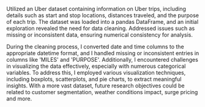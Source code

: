Utilized an Uber dataset containing information on Uber trips, including details such as start and stop locations, distances traveled, and the purpose of each trip. The dataset was loaded into a pandas DataFrame, and an initial exploration revealed the need for data cleaning. Addressed issues such as missing or inconsistent data, ensuring numerical consistency for analysis.

During the cleaning process, I converted date and time columns to the appropriate datetime format, and I handled missing or inconsistent entries in columns like 'MILES' and 'PURPOSE'. 
Additionally, I encountered challenges in visualizing the data effectively, especially with numerous categorical variables. To address this, I employed various visualization techniques, including boxplots, scatterplots, and pie charts, to extract meaningful insights. With a more vast dataset, future research objectives could be related to customer segmentation, weather conditions impact, surge pricing and more.
